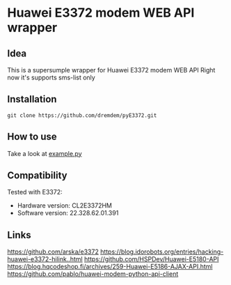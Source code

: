 # Huawei E3372 modem WEB API wrapper

## Idea

This is a supersumple wrapper for Huawei E3372 modem WEB API
Right now it's supports sms-list only

## Installation 

```shell script
git clone https://github.com/dremdem/pyE3372.git
```

## How to use

Take a look at [example.py](example.py)


## Сompatibility

Tested with E3372:

* Hardware version: CL2E3372HM
* Software version: 22.328.62.01.391

## Links

https://github.com/arska/e3372
https://blog.idorobots.org/entries/hacking-huawei-e3372-hilink..html
https://github.com/HSPDev/Huawei-E5180-API
https://blog.hqcodeshop.fi/archives/259-Huawei-E5186-AJAX-API.html
https://github.com/pablo/huawei-modem-python-api-client
